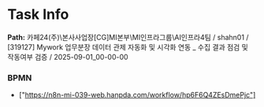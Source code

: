 # Task Info

**Path:** 카페24(주)\본사사업장\[CG]MI본부\MI인프라그룹\AI인프라4팀 / shahn01 / [319127] Mywork 업무분장 데이터 관제 자동화 및 시각화 연동 _ 수집 결과 점검 및 작동여부 검증 / 2025-09-01_00-00-00

### BPMN
- ["https://n8n-mi-039-web.hanpda.com/workflow/hp6F6Q4ZEsDmePjc"]

